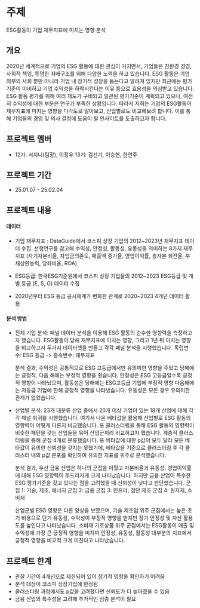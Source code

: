 # 주제
ESG활동이 기업 재무지표에 미치는 영향 분석

## 개요
2020년 세계적으로 기업의 ESG 활동에 대한 관심이 커지면서, 기업들은 친환경 경영, 사회적 책임, 투명한 지배구조를 위해 다양한 노력을 하고 있습니다. ESG 활동은 기업 외부의 사회 뿐만 아니라 기업 내 장기적 성장을 돕는다고 알려져 있지만 최근에는 평가기준이 미비하고 기업 수익성을 하락시킨다는 이유 등으로 효용성을 의심받고 있습니다. ESG 활동 평가를 위해 여러 제도가 구비되고 일관된 평가기준이 계획되고 있으나, 여전히 수익성에 대한 부분은 연구가 부족한 상황입니다. 따라서 저희는 기업의 ESG활동이 재무지표에 미치는 영향을 다각도로 알아보고, 산업별로도 비교해보려 합니다. 이를 통해 기업들의 경영 및 의사 결정에 도움이 될 인사이트를 도출하고자 합니다.


## 프로젝트 멤버
- 12기: 서지니(팀장), 이정우  13기: 김선기, 이승현, 한연주
## 프로젝트 기간
* 25.01.07 - 25.02.04

## 프로젝트 내용 
#### 데이터 
- 기업 재무지표 : DataGuide에서 코스피 상장 기업의 2012~2023년 재무지표 데이터 수집. 선행연구를 참고해 수익성, 안정성, 활동성, 유동성을 의미하는 8가지 재무 지표 (자기자본비율, 차입금의존도, 매출액 증가율, 영업이익률, 총자본 회전율, 부채상환능력, 당좌비율, ROA) 
  
- ESG등급: 한국ESG기준원에서 코스피 상장 기업들의 2012~2023 ESG등급 및 개별 등급 (E, S, G) 데이터 수집

- 2020년부터 ESG 등급 공시체계가 변화한 관계로 2020~2023 4개년 데이터 활용

  
#### 분석 방법
- 전체 기업 분석:
  패널 데이터 분석을 이용해 ESG 활동의 순수한 영향력을 측정하고자 했습니다. ESG활동이 당해 재무지표에 미치는 영향, 그리고 1년 뒤 미치는 영향을 비교하고자 두가지 데이터셋을 만들고 각각 패널 분석을 시행했습니다. 독립변수: ESG 등급 -> 종속변수: 재무지표

  분석 결과, 수익성은 공통적으로 ESG 고등급에서만 유의미한 영향을 주었고 당해에는 긍정적, 다음 해에는 부정적 영향을 줬습니다.
  안정성은 ESG 고등급일수록 긍정적 영향이 나타났으며, 활동성은 당해에는 ESG고등급 기업에 부정적 영향 다음해에는 저등급 기업에 한해 긍정적 영향을 나타냈습니다.
  유동성은 모든 경우 유의미한 관계가 없었습니다.

- 산업별 분석:
  23개 대분류 산업 중에서 20개 이상 기업이 있는 18개 산업에 대해 각각 패널 회귀를 시행했습니다. 여기서 나온 베타값을 활용해 산업별로 ESG 활동의 영향력이 어떻게 다른지 비교했습니다. 또 클러스터링을 통해 ESG 활동의 영향력이 비슷한 패턴을 갖는 산업들을 묶어 산업군끼리 비교하고자 했습니다. 계층적 클러스터링을 통해 군집 4개로 분류했습니다. 또 베타값에 대한 p값이 모두 달라 모든 베타값이 유의한 신뢰성을 갖지는 못했기에, 베타값을 기준으로 클러스터링 후 각 클러스터 내의 p값 분포를 확인하여 유의한 지표를 위주로 분석했습니다.

  분석 결과, 우선 금융 산업은 하나의 군집을 이뤘고 자본비율과 유동성, 영업이익률에 대해 ESG 영향력이 두드러지게 크게 나타났습니다. 하지만 금융 산업이 특수한 ESG 평가기준을 갖고 있다는 점을 고려했을 때 신뢰성이 낮다고 판단했습니다.
  군집 1: 기술, 제조, 에너지 
  군집 2: 금융
  군집 3: 인프라, 첨단 제조
  군집 4: 원자재, 소비재

  산업군별 ESG 영향은 다른 양상을 보였으며, 기술 제조업 위주 군집에서는 높은 초기 비용으로 단기 유동성, 수익성이 부정적 영향을 받지만 장기 안정성 및 자산 활용도를 높인다고 나타났습니다. 소비재 기호상품 위주 군집에서는 ESG활동이 매출 및 수익성에 가장 큰 긍정적 영향을 미치며 안정성, 유동성, 활동성 대부분의 지표에서 긍정적 영향을 비교적 크게 미친다고 나타났습니다.

## 프로젝트 한계 
- 관찰 기간이 4개년으로 제한되어 있어 장기적 영향을 확인하기 어려움
- 분석 대상이 코스피 상장기업에 한정됨
- 클러스터링 과정에서도 p값을 고려했다면 신뢰도가 더 높아졌을 수 있음
- 금융 산업의 특수성을 고려해 추가적인 심층 분석이 필요


